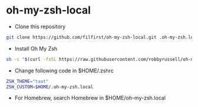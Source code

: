 # oh-my-zsh-local

* Clone this repository
```bash
git clone https://github.com/filfirst/oh-my-zsh-local.git .oh-my-zsh.local
```

* Install Oh My Zsh
```bash
sh -c "$(curl -fsSL https://raw.githubusercontent.com/robbyrussell/oh-my-zsh/master/tools/install.sh)"
```

* Change following code in $HOME/.zshrc
```bash
ZSH_THEME="taat"
ZSH_CUSTOM=$HOME/.oh-my-zsh.local
```

* For Homebrew, search Homebrew in $HOME/oh-my-zsh.local
